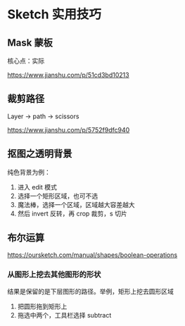 # Sketch 实用技巧

## Mask 蒙板

核心点：实际

https://www.jianshu.com/p/51cd3bd10213



## 裁剪路径

Layer -> path -> scissors

https://www.jianshu.com/p/5752f9dfc940



## 抠图之透明背景

纯色背景为例：

1. 进入 edit 模式
2. 选择一个矩形区域，也可不选
3. 魔法棒，选择一个区域，区域越大容差越大
4. 然后 invert 反转，再 crop 裁剪，s 切片



## 布尔运算

https://oursketch.com/manual/shapes/boolean-operations

### 从图形上挖去其他图形的形状

结果是保留的是下层图形的路径。举例，矩形上挖去圆形区域

1. 把圆形拖到矩形上
2. 拖选中两个，工具栏选择 subtract